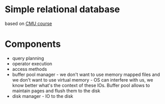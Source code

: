 # Simple relational database

based on [CMU course](https://15445.courses.cs.cmu.edu/fall2021/)

# Components
* query planning
* operator execution
* access methods
* buffer pool manager - we don't want to use memory mapped files and we don't want to use virtual memory - OS can interfere with us, we know better what's the context of these IOs. Buffer pool allows to maintain pages and flush them to the disk
* disk manager - IO to the disk